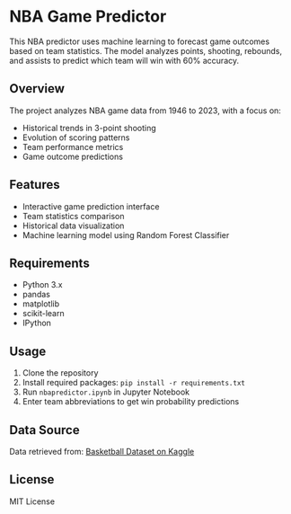 # NBA Game Predictor

This NBA predictor uses machine learning to forecast game outcomes based on team statistics. The model analyzes points, shooting, rebounds, and assists to predict which team will win with 60% accuracy.

## Overview

The project analyzes NBA game data from 1946 to 2023, with a focus on:
- Historical trends in 3-point shooting
- Evolution of scoring patterns
- Team performance metrics
- Game outcome predictions

## Features

- Interactive game prediction interface
- Team statistics comparison
- Historical data visualization
- Machine learning model using Random Forest Classifier

## Requirements

- Python 3.x
- pandas
- matplotlib
- scikit-learn
- IPython

## Usage

1. Clone the repository
2. Install required packages: `pip install -r requirements.txt`
3. Run `nbapredictor.ipynb` in Jupyter Notebook
4. Enter team abbreviations to get win probability predictions

## Data Source

Data retrieved from: [Basketball Dataset on Kaggle](https://www.kaggle.com/datasets/wyattowalsh/basketball)

## License

MIT License
